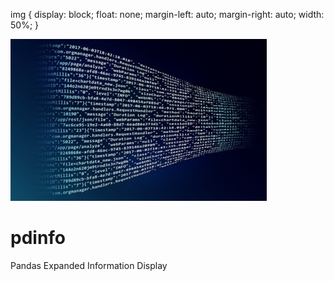 img {
    display: block;
    float: none;
    margin-left: auto;
    margin-right: auto;
    width: 50%;
}

![](img/AnalyticsTitle2.jpg)
# pdinfo
Pandas Expanded Information Display
